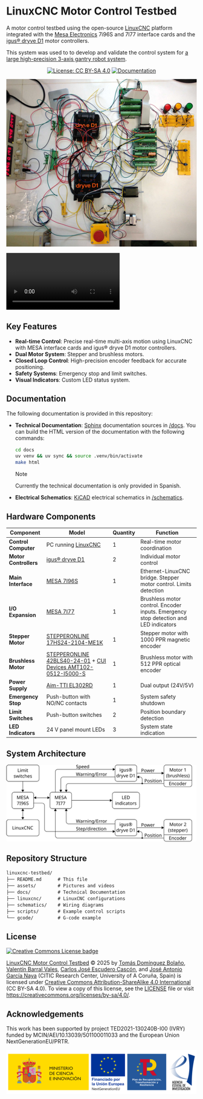 # LinuxCNC Motor Control Testbed

A motor control testbed using the open-source [LinuxCNC](https://www.linuxcnc.org) platform integrated with the [Mesa Electronics](https://store.mesanet.com/) 7i96S and 7I77 interface cards and the [igus® dryve D1](https://www.igus.eu/product/D1) motor controllers.

This system was used to to develop and validate the control system for [a large high-precision 3-axis gantry robot system](https://github.com/GTEC-UDC/linuxcnc_gantry_robot).

<div align="center">
  
[![License: CC BY-SA 4.0](https://img.shields.io/badge/License-CC%20BY--SA%204.0-limegreen.svg)](https://creativecommons.org/licenses/by-sa/4.0/)
[![Documentation](https://img.shields.io/badge/docs-sphinx-blue.svg)](docs/)

</div>

<div align="center">
  <img alt="LinuxCNC Motor Control Testbed Picture" src="assets/testbed_picture.jpg" width="700"/>
</div>

<!-- Video uploaded via drag-and-drop to the GitHub editor -->
<!-- Note: GitHub does not render video files from the repository. See: https://github.com/orgs/community/discussions/19403 -->
<!-- The video is also stored at assets/testbed_video.webm within the repo -->
<video type="video/webm" src="https://github.com/user-attachments/assets/f6507526-396f-41c5-9737-cb749e45726b"><video/>

## Key Features

- **Real-time Control**: Precise real-time multi-axis motion using LinuxCNC with MESA interface cards and igus® dryve D1 motor controllers.
- **Dual Motor System**: Stepper and brushless motors.
- **Closed Loop Control**: High-precision encoder feedback for accurate positioning.
- **Safety Systems**: Emergency stop and limit switches.
- **Visual Indicators**: Custom LED status system.

## Documentation

The following documentation is provided in this repository:

- **Technical Documentation**: [Sphinx](https://www.sphinx-doc.org) documentation sources in [/docs](docs/). You can build the HTML version of the documentation with the following commands:

  ```bash
  cd docs
  uv venv && uv sync && source .venv/bin/activate
  make html
  ```

  > [!NOTE]
  > Currently the technical documentation is only provided in Spanish.

- **Electrical Schematics**: [KiCAD](https://www.kicad.org/) electrical schematics in [/schematics](schematics/).

## Hardware Components

| Component | Model | Quantity | Function |
|-----------|-------|----------|----------|
| **Control Computer** | PC running [LinuxCNC](https://www.linuxcnc.org) | 1 | Real-time motor coordination |
| **Motor Controllers** | [igus® dryve D1](https://www.igus.eu/product/D1) | 2 | Individual motor control |
| **Main Interface** | [MESA 7I96S](https://store.mesanet.com/index.php?route=product/product&product_id=374) | 1 | Ethernet-LinuxCNC bridge. Stepper motor control. Limits detection |
| **I/O Expansion** | [MESA 7I77](https://store.mesanet.com/index.php?route=product/product&product_id=120) | 1 | Brushless motor control. Encoder inputs. Emergency stop detection and LED indicators|
| **Stepper Motor** | [STEPPERONLINE 17HS24-2104-ME1K](https://www.omc-stepperonline.com/nema-17-closed-loop-stepper-motor-65ncm-92oz-in-with-magnetic-encoder-1000ppr-4000cpr-17hs24-2104-me1k) | 1 | Stepper motor with 1000 PPR magnetic encoder |
| **Brushless Motor** | [STEPPERONLINE 42BLS40-24-01](https://www.omc-stepperonline.com/es/24v-4000rpm-0-0625nm-26w-1-8a-42x42x40mm-motor-cc-sin-escobillas-42bls40-24-01) + [CUI Devices AMT102-0512-I5000-S](https://mou.sr/3GkCI6g) | 1 | Brushless motor with 512 PPR optical encoder |
| **Power Supply** | [Aim-TTI EL302RD](https://www.aimtti.com/product-category/dc-power-supplies/aim-el-rseries) | 1 | Dual output (24V/5V) |
| **Emergency Stop** | Push-button with NO/NC contacts | 1 | System safety shutdown |
| **Limit Switches** | Push-button switches | 2 | Position boundary detection |
| **LED Indicators** | 24 V panel mount LEDs | 3 | System state indication |

## System Architecture

![Prototype System](assets/system_diagram.svg)

## Repository Structure

```txt
linuxcnc-testbed/
├── README.md      # This file
├── assets/        # Pictures and videos
├── docs/          # Technical Documentation
├── linuxcnc/      # LinuxCNC configurations
├── schematics/    # Wiring diagrams
├── scripts/       # Example control scripts
└── gcode/         # G-code example
```

## License

<a rel="license" href="http://creativecommons.org/licenses/by-sa/4.0/">
<img alt="Creative Commons License badge" src="https://licensebuttons.net/l/by-sa/4.0/88x31.png"/>
</a>

[LinuxCNC Motor Control Testbed](https://github.com/GTEC-UDC/linuxcnc_testbed) © 2025 by [Tomás Domínguez Bolaño](https://orcid.org/0000-0001-7470-0315), [Valentín Barral Vales](https://orcid.org/0000-0001-8750-7960), [Carlos José Escudero Cascón](https://orcid.org/0000-0002-3877-1332), and [José Antonio García Naya](https://orcid.org/0000-0002-1944-4678) (CITIC Research Center, University of A Coruña, Spain) is licensed under [Creative Commons Attribution-ShareAlike 4.0 International](https://creativecommons.org/licenses/by-sa/4.0/) (CC BY-SA 4.0). To view a copy of this license, see the [LICENSE](LICENSE) file or visit <https://creativecommons.org/licenses/by-sa/4.0/>.

## Acknowledgements

This work has been supported by project TED2021-130240B-I00 (IVRY) funded by MCIN/AEI/10.13039/501100011033 and the European Union NextGenerationEU/PRTR.

<div align="center">
  <img alt="Acknowledgements logos" src="assets/ack_logos.svg" width="600"/>
</div>